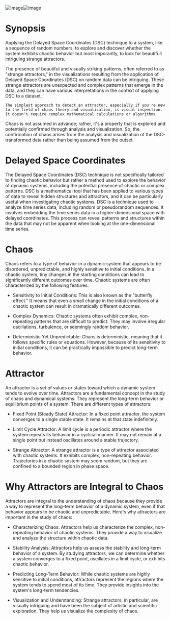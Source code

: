 ![image](https://github.com/invpe/Attracthor/assets/106522950/124343e1-a4df-46f8-9a57-a74bf8879cd7)![image](https://github.com/invpe/Attracthor/assets/106522950/6c5d2637-aa02-4d91-8394-dad1f8ccf391)


# Synopsis
Applying the Delayed Space Coordinates (DSC) technique to a system, like a sequence of random numbers, to explore and discover whether the system exhibits chaotic behavior but most imporantly, to
look for beautifull intriguing strange attractors.

The presence of beautiful and visually striking patterns, often referred to as "strange attractors," in the visualizations resulting from the application of Delayed Space Coordinates (DSC) on random data can be intriguing. 
These strange attractors are unexpected and complex patterns that emerge in the data, and they can have various interpretations in the context of applying DSC to a dataset.

`The simplest approach to detect an attractor, especially if you're new to the field of chaos theory and visualization, is visual inspection. It doesn't require complex mathematical calculations or algorithms`

Chaos is not assumed in advance; rather, it's a property that is explored and potentially confirmed through analysis and visualization.
So, the confirmation of chaos arises from the analysis and visualization of the DSC-transformed data rather than being assumed from the outset. 

# Delayed Space Coordinates
The Delayed Space Coordinates (DSC) technique is not specifically tailored to finding chaotic behavior but rather a method used to explore the behavior of dynamic systems, including the potential presence of chaotic or complex patterns. 
DSC is a mathematical tool that has been applied to various types of data to reveal hidden structures and attractors, and it can be particularly useful when investigating chaotic systems. 
DSC is a technique used to analyze time series data, including random or pseudorandom sequences. It involves embedding the time series data in a higher-dimensional space with delayed coordinates. 
This process can reveal patterns and structures within the data that may not be apparent when looking at the one-dimensional time series.

# Chaos
Chaos refers to a type of behavior in a dynamic system that appears to be disordered, unpredictable, and highly sensitive to initial conditions. In a chaotic system, tiny changes in the starting conditions can lead to significantly different outcomes over time. Chaotic systems are often characterized by the following features:
- Sensitivity to Initial Conditions: This is also known as the "butterfly effect." It means that even a small change in the initial conditions of a chaotic system can result in dramatically different outcomes.

- Complex Dynamics: Chaotic systems often exhibit complex, non-repeating patterns that are difficult to predict. They may involve irregular oscillations, turbulence, or seemingly random behavior.

- Deterministic Yet Unpredictable: Chaos is deterministic, meaning that it follows specific rules or equations. However, because of its sensitivity to initial conditions, it can be practically impossible to predict long-term behavior.
  
# Attractor
An attractor is a set of values or states toward which a dynamic system tends to evolve over time. Attractors are a fundamental concept in the study of chaos and dynamical systems. They represent the long-term behavior or equilibrium points of a system. There are different types of attractors:

- Fixed Point (Steady State) Attractor: In a fixed point attractor, the system converges to a single stable state. It remains at that state indefinitely.

- Limit Cycle Attractor: A limit cycle is a periodic attractor where the system repeats its behavior in a cyclical manner. It may not remain at a single point but instead oscillates around a stable trajectory.

- Strange Attractor: A strange attractor is a type of attractor associated with chaotic systems. It exhibits complex, non-repeating behavior. Trajectories in a chaotic system may seem random, but they are confined to a bounded region in phase space.

# Why Attractors are Integral to Chaos

Attractors are integral to the understanding of chaos because they provide a way to represent the long-term behavior of a dynamic system, even if that behavior appears to be chaotic and unpredictable. Here's why attractors are important in the study of chaos:

- Characterizing Chaos: Attractors help us characterize the complex, non-repeating behavior of chaotic systems. They provide a way to visualize and analyze the structure within chaotic data.

- Stability Analysis: Attractors help us assess the stability and long-term behavior of a system. By studying attractors, we can determine whether a system converges to a fixed point, oscillates in a limit cycle, or exhibits chaotic behavior.

- Predicting Long-Term Behavior: While chaotic systems are highly sensitive to initial conditions, attractors represent the regions where the system tends to spend most of its time. They provide insights into the system's long-term tendencies.

- Visualization and Understanding: Strange attractors, in particular, are visually intriguing and have been the subject of artistic and scientific exploration. They help us visualize the complexity of chaos.
